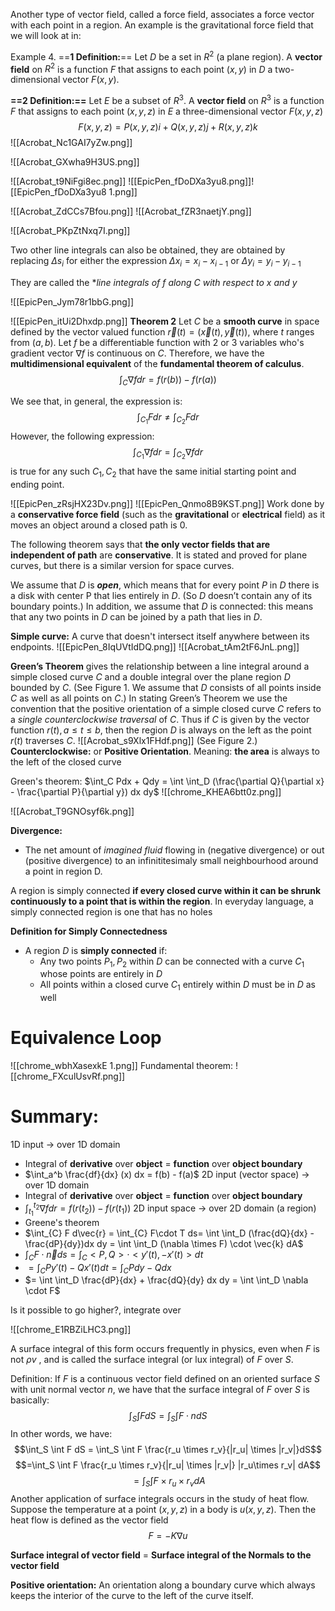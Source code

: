 Another type of vector field, called a force field, associates a force vector with each point in a region. An example is the gravitational force field that we will look at in:

Example 4.
==**1 Definition:**== 
Let $D$ be a set in $R^2$ (a plane region). A **vector field** on $R^2$ is a function $F$ that assigns to each point $(x, y)$ in $D$ a two-dimensional vector $F(x, y)$.

**==2 Definition:==**
Let $E$ be a subset of $R^3$. A **vector field** on $R^3$ is a function $F$
that assigns to each point $(x, y, z)$ in $E$ a three-dimensional vector $F(x, y, z)$
$$F(x, y, z) = P(x, y, z)i + Q(x, y, z)j + R(x, y, z)k$$
![[Acrobat_Nc1GAI7yZw.png]]

![[Acrobat_GXwha9H3US.png]]

![[Acrobat_t9NiFgi8ec.png]]
![[EpicPen_fDoDXa3yu8.png]]![[EpicPen_fDoDXa3yu8 1.png]]

![[Acrobat_ZdCCs7Bfou.png]]
![[Acrobat_fZR3naetjY.png]]


![[Acrobat_PKpZtNxq7I.png]]

Two other line integrals can also be obtained, they are obtained by replacing $\Delta s_i$ for either the expression  $\Delta x_i = x_i-x_{i-1}$ or $\Delta y_i = y_i-y_{i-1}$

They are called the **line integrals of *f* along *C* with respect to *x* and *y**

![[EpicPen_Jym78r1bbG.png]]

![[EpicPen_itUi2Dhxdp.png]]
**Theorem 2**
Let $C$ be a **smooth curve** in space defined by the vector valued function $\vec{r}(t) = (\vec{x}(t),\vec{y}(t))$, where $t$ ranges from $(a,b)$.   Let $f$ be a differentiable function with $2$ or $3$ variables who's gradient vector $\nabla f$ is continuous on $C$. Therefore, we have the **multidimensional equivalent** of the **fundamental theorem of calculus**. 
$$\int_C \nabla f dr = f(r(b))-f(r(a))$$

We see that, in general, the expression is:
$$\int_{C_1} F dr \neq \int_{C_2} F dr$$
However, the following expression:
$$\int_{C_1} \nabla f dr = \int_{C_2} \nabla f dr$$
is true for any such $C_1,C_2$ that have the same initial starting point and ending point.

![[EpicPen_zRsjHX23Dv.png]]
![[EpicPen_Qnmo8B9KST.png]]
Work done by a **conservative force field** (such as the **gravitational** or **electrical** field) as it moves an object around a closed path is 0.

The following theorem says that **the only vector fields that are independent of path** are **conservative**. It is stated and proved for plane curves, but there is a similar version for space curves. 

We assume that $D$ is ***open***, which means that for every point $P$ in $D$ there is a disk with center P that lies entirely in $D$. (So $D$ doesn’t contain any of its boundary points.) In addition, we assume that $D$ is connected: this means that any two points in $D$ can be joined by a path that lies in $D$.

**Simple curve:** A curve that doesn't intersect itself anywhere between its endpoints. ![[EpicPen_8IqUVtIdDQ.png]]
![[Acrobat_tAm2tF6JnL.png]]

**Green’s Theorem** gives the relationship between a line integral around a simple closed curve $C$ and a double integral over the plane region $D$ bounded by $C$. (See Figure 1. We assume that $D$ consists of all points inside $C$ as well as all points on $C$.) In stating Green’s Theorem we use the convention that the positive orientation of a simple closed curve $C$ refers to a *single counterclockwise traversal* of $C$. Thus if $C$ is given by the vector function $r(t), a \leq t \leq b$, then the region $D$ is always on the left as the point $r(t)$ traverses $C$.
![[Acrobat_s9Xlx1FHdf.png]]
(See Figure 2.)
**Counterclockwise:** or **Positive Orientation**.
Meaning: **the area** is always to the left of the closed curve

Green's theorem:
$\int_C Pdx + Qdy = \int \int_D (\frac{\partial Q}{\partial x} - \frac{\partial P}{\partial y}) dx dy$ 
![[chrome_KHEA6btt0z.png]]

![[Acrobat_T9GNOsyf6k.png]]

**Divergence:** 
- The net amount of *imagined fluid* flowing in (negative divergence) or out (positive divergence) to an infinititesimaly small neighbourhood around a point in region D. 

A region is simply connected **if every closed curve within it can be shrunk continuously to a point that is within the region**. In everyday language, a simply connected region is one that has no holes

**Definition for Simply Connectedness**
- A region $D$ is **simply connected** if:
	- Any two points $P_1,P_2$ within $D$ can be connected with a curve $C_1$ whose points are entirely in $D$
	- All points within a closed curve $C_1$ entirely within $D$ must be in $D$ as well


# Equivalence Loop
![[chrome_wbhXasexkE 1.png]]
Fundamental theorem:
![[chrome_FXculUsvRf.png]]
# Summary:
1D input $\rightarrow$ over 1D domain 
- Integral of **derivative** over **object** = **function** over **object boundary**
- $\int_a^b \frac{df}{dx} (x) dx = f(b) - f(a)$ 
2D input (vector space) $\rightarrow$ over 1D domain
- Integral of **derivative** over **object** = **function** over **object boundary**
- $\int_{t_1}^{t_2} \nabla f dr = f(r(t_2)) - f(r(t_1))$
2D input space $\rightarrow$ over 2D domain (a region)
- Greene's theorem
- $\int_{C} F d\vec{r} = \int_{C} F\cdot T ds= \int \int_D (\frac{dQ}{dx} - \frac{dP}{dy})dx dy = \int \int_D (\nabla \times F) \cdot \vec{k} dA$
- $\int_C F\cdot \vec{n} ds = \int_C <P,Q> \cdot <y'(t), -x'(t)> dt$
- $= \int_C Py'(t) - Qx'(t) dt = \int_C Pdy - Qdx$
- $= \int \int_D \frac{dP}{dx} + \frac{dQ}{dy} dx dy = \int \int_D \nabla \cdot F$

Is it possible to go higher?, integrate over 

![[chrome_E1RBZiLHC3.png]]


A surface integral of this form occurs frequently in physics, even when $F$ is not $\rho v$ , and
is called the surface integral (or lux integral) of $F$ over $S$.

Definition:  If $F$ is a  continuous vector field defined on an oriented surface $S$ with unit normal vector $n$, we have that the surface integral of $F$ over $S$ is basically:
$$\int_S \int F dS = \int_S \int F\cdot n dS$$
In other words, we have:
$$\int_S \int F dS = \int_S \int F \frac{r_u \times r_v}{|r_u| \times |r_v|}dS$$
$$=\int_S \int F \frac{r_u \times r_v}{|r_u| \times |r_v|} |r_u\times r_v| dA$$
$$=\int_S \int F \times r_u\times r_v dA$$
Another application of surface integrals occurs in the study of heat flow. Suppose the
temperature at a point $(x, y, z)$ in a body is $u(x, y, z)$. Then the heat flow is defined as the
vector field
$$F = -K\nabla u$$

**Surface integral of vector field** = **Surface integral of the Normals to the vector field**

**Positive orientation:** An orientation along a boundary curve which always keeps the interior of the curve to the left of the curve itself.






